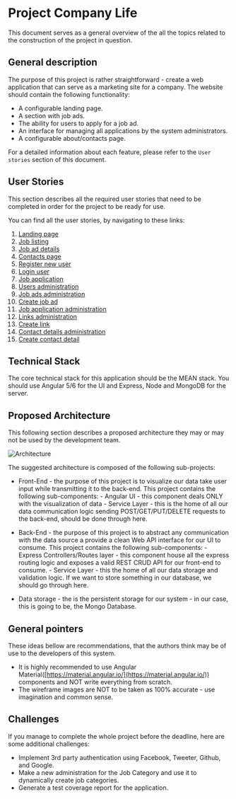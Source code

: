 # Project Company Life

This document serves as a general overview of the all the topics related to the construction of the project in question.

## General description

The purpose of this project is rather straightforward - create a web application that can serve as a marketing site for a company. The website should contain the following functionality:

- A configurable landing page.
- A section with job ads.
- The ability for users to apply for a job ad.
- An interface for managing all applications by the system administrators.
- A configurable about/contacts page.

For a detailed information about each feature, please refer to the `User stories` section of this document.

## User Stories

This section describes all the required user stories that need to be completed in order for the project to be ready for use.

You can find all the user stories, by navigating to these links:

1. [Landing page](user-stories/landing-page.md)
2. [Job listing](user-stories/job-listing.md)
3. [Job ad details](user-stories/job-ad-details.md)
4. [Contacts page](user-stories/contacts-page.md)
5. [Register new user](user-stories/register-new-user.md)
6. [Login user](user-stories/login-user.md)
7. [Job application](user-stories/job-application.md)
8. [Users administration](user-stories/list-user-admin.md)
9. [Job ads administration](user-stories/job-ads-admin.md)
10. [Create job ad](user-stories/create-job-ad.md)
11. [Job application administration](user-stories/job-applications-admin.md)
12. [Links administration](user-stories/links-admin.md)
13. [Create link](user-stories/create-links-admin.md)
14. [Contact details administration](user-stories/contacts-admin.md)
15. [Create contact detail](user-stories/create-contact-admin.md)

## Technical Stack

The core technical stack for this application should be the MEAN stack. You should use Angular 5/6 for the UI and Express, Node and MongoDB for the server.

## Proposed Architecture

This following section describes a proposed architecture they may or may not be used by the development team.

![Architecture](assets/example-architecture.png)

The suggested architecture is composed of the following sub-projects:

- Front-End - the purpose of this project is to visualize our data take user input while transmitting it to the back-end. This project contains the following sub-components:
        - Angular UI - this component deals ONLY with the visualization of data
        - Service Layer - this is the home of all our data communication logic sending POST/GET/PUT/DELETE requests to the back-end, should be done through here.

- Back-End - the purpose of this project is to abstract any communication with the data source a provide a clean Web API interface for our UI to consume. This project contains the following sub-components:
        - Express Controllers/Routes layer - this component house all the express routing logic and exposes a valid REST CRUD API for our front-end to consume.
        - Service Layer - this the home of all our data storage and validation logic. If we want to store something in our database, we should go through here.

- Data storage - the is the persistent storage for our system - in our case, this is going to be, the Mongo Database.

## General pointers

These ideas bellow are recommendations, that the authors think may be of use to the developers of this system.

- It is highly recommended to use Angular Material([https://material.angular.io/](https://material.angular.io/)) components and NOT write everything from scratch.
- The wireframe images are NOT to be taken as 100% accurate - use imagination and common sense.

## Challenges

If you manage to complete the whole project before the deadline, here are some additional challenges:

- Implement 3rd party authentication using Facebook, Tweeter, Github, and Google.
- Make a new administration for the Job Category and use it to dynamically create job categories.
- Generate a test coverage report for the application.